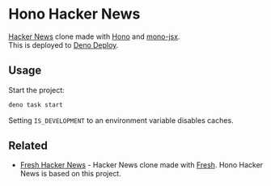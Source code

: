 # Hono Hacker News

[Hacker News](https://news.ycombinator.com/news) clone made with [Hono](https://hono.dev) and [mono-jsx](https://github.com/ije/mono-jsx). \
This is deployed to [Deno Deploy](https://deno.com/deploy).

## Usage

Start the project:

```sh
deno task start
```

Setting `IS_DEVELOPMENT` to an environment variable disables caches.

## Related

- [Fresh Hacker News](https://github.com/morinokami/fresh-hacker) - Hacker News
  clone made with [Fresh](https://fresh.deno.dev). Hono Hacker News is based on
  this project.
